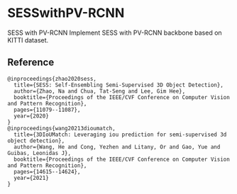 # SESSwithPV-RCNN
SESS with PV-RCNN
Implement SESS with PV-RCNN backbone based on KITTI dataset. 
## Reference
```
@inproceedings{zhao2020sess,
  title={SESS: Self-Ensembling Semi-Supervised 3D Object Detection},
  author={Zhao, Na and Chua, Tat-Seng and Lee, Gim Hee},
  booktitle={Proceedings of the IEEE/CVF Conference on Computer Vision and Pattern Recognition},
  pages={11079--11087},
  year={2020}
}
@inproceedings{wang20213dioumatch,
  title={3DIoUMatch: Leveraging iou prediction for semi-supervised 3d object detection},
  author={Wang, He and Cong, Yezhen and Litany, Or and Gao, Yue and Guibas, Leonidas J},
  booktitle={Proceedings of the IEEE/CVF Conference on Computer Vision and Pattern Recognition},
  pages={14615--14624},
  year={2021}
}
```
